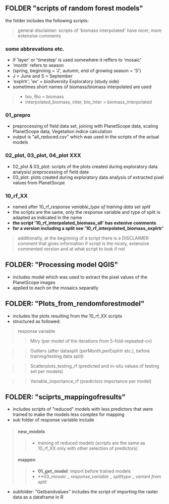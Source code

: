 ## FOLDER "scripts of random forest models"
the folder includes the following scripts:
> general disclaimer: scripts of 'biomass interpolated' have nicer, more extensive comments
### some abbrevations etc.
- if 'layer' or 'timestep' is used somewhere it reffers to 'mosaic'
- 'month' refers to season 
- (spring, beginning = 'J', autumn, end of growing season = 'S')
- J = June and S = September
-  'explrtr', 'ex' = biodiversity Exploratory (study side)
-  sometimes short names of biomass/biomass interpolated are used
> - bio, Bio = biomass
> - interpolated_biomass, inter, bio_inter = biomass_interpolated

### 01_prepro
- preprocessing of field data set, joining with PlanetScope data, scaling PlanetScope data, Vegetation indice calculation
- output is "all_reduced.csv" which was used in the scripts of the actual models

### 02_plot, 03_plot, 04_plot XXX
- 02_plot & 03_plot: scripts of the plots created during exploratory data analysis/ preprocessing of field data
- 03_plot: plots created during exploratory data analysis of extracted pixel values from PlanetSocpe

### 10_rf_XX
- named after 10_rf_*response variable*_*type of training data set split*
- the scripts are the same, only the response variable and type of split is adapted as indicated in the name
- **the script '10_rf_interpolated_biomass_all' has extenive comments**
- **for a version including a split see '10_rf_interpolated_biomass_explrtr'**
> additionatly, at the beginning of a script there is a DISCLAIMER comment that gives information 
  if script is the nicely, extensive commented version and at what script to look if not 

## FOLDER: "Processing model QGIS" 
- includes model which was used to extract the pixel values of the PlanetScope images
- applied to each on the mosaics separatly 

## FOLDER: "Plots_from_rendomforestmodel"
- includes the plots resulting from the 10_rf_XX scripts 
- structured as followed:
> response variable
>> Mtry (per model of the iterations from 5-fold-repeated-cv)

>> Outliers (after datasplit (perMonth,perExplrtr etc.), before training/testing data split)

>> Scatterplots_testing_rf (predicted and in-situ values of testing set per models)

>> Variable_importance_rf (predictors importance per model) 

## FOLDER: "sciprts_mappingofresults"
- includes scripts of "reduced" models with less predictors that were trained to make the models less complex for mapping
-  sub folder of response variable include
> #### new_models
>> - training of reduced models (scripts are the same as 10_rf_XX only with other selection of predictors)
> #### mappen
>> - **01_get_model**: import before trained models
>> - **03_*mosaic* _ *response_variable* _ *splittype* _ *variant from split*

- subfolder: "Getbandvalues" includes the script of importing the raster data as a dataframe in R

 
